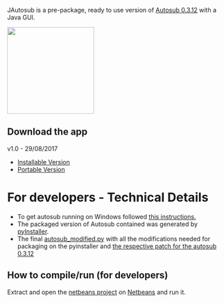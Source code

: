 JAutosub is a pre-package, ready to use version of <a href="https://github.com/agermanidis/autosub">Autosub 0.3.12</a> with a Java GUI.

<img src="https://github.com/raryelcostasouza/JAutosub/blob/master/jautosub-screenshot.png" height="200">

<h2>Download the app</h2>
v1.0 - 29/08/2017
<ul>

<li><a href="https://github.com/raryelcostasouza/JAutosub/releases/download/v1.0/JAutosub-Setup.exe">Installable Version</a></li>
<li><a href="https://github.com/raryelcostasouza/JAutosub/releases/download/v1.0/JAutosub-Portable.zip">Portable Version</a></li>
</ul>

<h1>For developers - Technical Details</h1>
<ul>
<li> To get autosub running on Windows followed <a href="https://github.com/agermanidis/autosub/issues/31">this instructions.</a> </li>
<li> The packaged version of Autosub contained was generated by <a href="http://www.pyinstaller.org/"> pyInstaller</a>. </li>
<li> The final <a href="https://github.com/raryelcostasouza/JAutosub/blob/master/autosub_modified.py">autosub_modified.py<a> with all the modifications needed for packaging on the pyinstaller and <a href="https://github.com/raryelcostasouza/JAutosub/blob/master/patch-autosub-0.3.12.patch"> the respective patch for the autosub 0.3.12 </a> </li>
</ul>

<h2>How to compile/run (for developers)</h2>
Extract and open the <a href="https://github.com/raryelcostasouza/JAutosub/blob/master/JAutoSub-netbeans-project.zip">netbeans project</a> on <a href="https://netbeans.org/">Netbeans</a> and run it.
